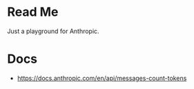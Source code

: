 # Read Me
Just a playground for Anthropic.

# Docs
- https://docs.anthropic.com/en/api/messages-count-tokens